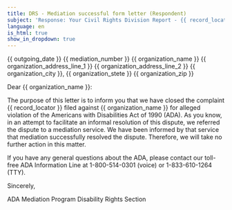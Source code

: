 ```yaml
---
title: DRS - Mediation successful form letter (Respondent)
subject: 'Response: Your Civil Rights Division Report - {{ record_locator }} from the {{ section_name }} Section'
language: en
is_html: true
show_in_dropdown: true
---
```

{{ outgoing_date }}
{{ mediation_number }}
{{ organization_name }}
{{ organization_address_line_1 }}
{{ organization_address_line_2 }}
{{ organization_city }}, {{ organization_stete }} {{ organization_zip }}

Dear {{ organization_name }}:

The purpose of this letter is to inform you that we have closed the complaint {{ record_locator }} filed against {{ organization_name }} for alleged violation of the Americans with Disabilities Act of 1990 (ADA). As you know, in an attempt to facilitate an informal resolution of this dispute, we referred the dispute to a mediation service. We have been informed by that service that mediation successfully resolved the dispute. Therefore, we will take no further action in this matter.

If you have any general questions about the ADA, please contact our toll-free ADA Information Line at 1-800-514-0301 (voice) or 1-833-610-1264 (TTY).

Sincerely,

ADA Mediation Program
Disability Rights Section
